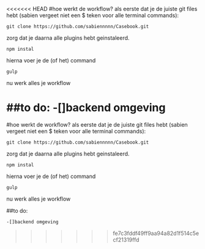 <<<<<<< HEAD
#hoe werkt de workflow?
als eerste dat je de juiste git files hebt (sabien vergeet niet een $ teken voor alle terminal commands):
```
git clone https://github.com/sabiennnnn/Casebook.git
```
zorg dat je daarna alle plugins hebt geinstaleerd.
```
npm instal
```
hierna voer je de (of het) command
```
gulp
```

nu werk alles je workflow

##to do:
-[]backend omgeving
=======
#hoe werkt de workflow?
als eerste dat je de juiste git files hebt (sabien vergeet niet een $ teken voor alle terminal commands):
```
git clone https://github.com/sabiennnnn/Casebook.git
```
zorg dat je daarna alle plugins hebt geinstaleerd.
```
npm instal
```
hierna voer je de (of het) command
```
gulp
```

nu werk alles je workflow

##to do:
```
-[]backend omgeving
```
>>>>>>> fe7c3fddf49ff9aa94a82d1f514c5ecf21319ffd

